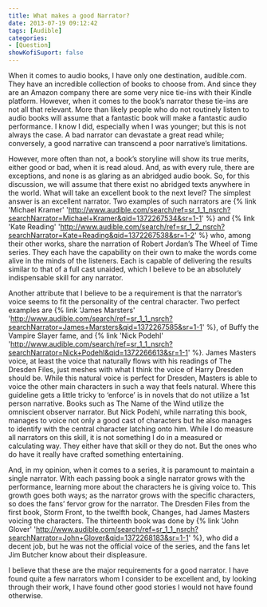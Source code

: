 ```yaml
---
title: What makes a good Narrator?
date: 2013-07-19 09:12:42
tags: [Audible]
categories: 
- [Question]
showKofiSuport: false
---
```

When it comes to audio books, I have only one destination, audible.com.  They have an incredible collection of books to choose from.  And since they are an Amazon company there are some very nice tie-ins with their Kindle platform.  However, when it comes to the book’s narrator these tie-ins are not all that relevant.  More than likely people who do not routinely listen to audio books will assume that a fantastic book will make a fantastic audio performance.<!-- more --> I know I did, especially when I was younger; but this is not always the case. A bad narrator can devastate a great read while; conversely, a good narrative can transcend a poor narrative’s limitations.

However, more often than not, a book’s storyline will show its true merits, either good or bad, when it is read aloud.  And, as with every rule, there are exceptions, and none is as glaring as an abridged audio book.  So, for this discussion, we will assume that there exist no abridged texts anywhere in the world.  What will take an excellent book to the next level?  The simplest answer is an excellent narrator.  Two examples of such narrators are {% link 'Michael Kramer' 'http://www.audible.com/search/ref=sr_1_1_nsrch?searchNarrator=Michael+Kramer&qid=1372267534&sr=1-1' %} and {% link 'Kate Reading' 'http://www.audible.com/search/ref=sr_1_2_nsrch?searchNarrator=Kate+Reading&qid=1372267538&sr=1-2' %} who, among their other works, share the narration of Robert Jordan’s The Wheel of Time series.  They each have the capability on their own to make the words come alive in the minds of the listeners.  Each is capable of delivering the results similar to that of a full cast unaided, which I believe to be an absolutely indispensable skill for any narrator. 

Another attribute that I believe to be a requirement is that the narrator’s voice seems to fit the personality of the central character.  Two perfect examples are {% link 'James Marsters' 'http://www.audible.com/search/ref=sr_1_1_nsrch?searchNarrator=James+Marsters&qid=1372267585&sr=1-1' %}, of Buffy the Vampire Slayer fame, and {% link 'Nick Podehl' 'http://www.audible.com/search/ref=sr_1_1_nsrch?searchNarrator=Nick+Podehl&qid=1372266613&sr=1-1' %}.  James Masters voice, at least the voice that naturally flows with his readings of The Dresden Files, just meshes with what I think the voice of Harry Dresden should be.  While this natural voice is perfect for Dresden, Masters is able to voice the other main characters in such a way that feels natural.  Where this guideline gets a little tricky to ‘enforce’ is in novels that do not utilize a 1st person narrative.  Books such as The Name of the Wind utilize the omniscient observer narrator. But Nick Podehl, while narrating this book, manages to voice not only a good cast of characters but he also manages to identify with the central character latching onto him.  While I do measure all narrators on this skill, it is not something I do in a measured or calculating way. They either have that skill or they do not. But the ones who do have it really have crafted something entertaining.

And, in my opinion, when it comes to a series, it is paramount to maintain a single narrator.  With each passing book a single narrator grows with the performance, learning more about the characters he is giving voice to.  This growth goes both ways; as the narrator grows with the specific characters, so does the fans’ fervor grow for the narrator.  The Dresden Files from the first book, Storm Front, to the twelfth book, Changes, had James Masters voicing the characters.  The thirteenth book was done by {% link 'John Glover' 'http://www.audible.com/search/ref=sr_1_1_nsrch?searchNarrator=John+Glover&qid=1372268183&sr=1-1' %}, who did a decent job, but he was not the official voice of the series, and the fans let Jim Butcher know about their displeasure.

I believe that these are the major requirements for a good narrator. I have found quite a few narrators whom I consider to be excellent and, by looking through their work, I have found other good stories I would not have found otherwise.